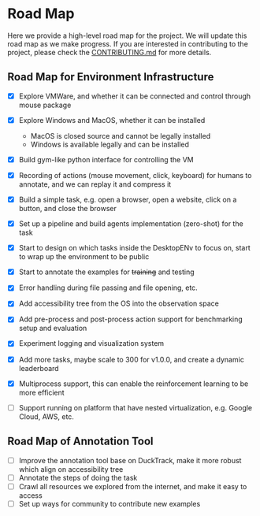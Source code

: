 # Road Map
Here we provide a high-level road map for the project. We will update this road map as we make progress.
If you are interested in contributing to the project, please check the [CONTRIBUTING.md](CONTRIBUTING.md) for more details.

## Road Map for Environment Infrastructure

- [x] Explore VMWare, and whether it can be connected and control through mouse package
- [x] Explore Windows and MacOS, whether it can be installed
  - MacOS is closed source and cannot be legally installed
  - Windows is available legally and can be installed
- [x] Build gym-like python interface for controlling the VM
- [x] Recording of actions (mouse movement, click, keyboard) for humans to annotate, and we can replay it and compress it
- [x] Build a simple task, e.g. open a browser, open a website, click on a button, and close the browser
- [x] Set up a pipeline and build agents implementation (zero-shot) for the task
- [x] Start to design on which tasks inside the DesktopENv to focus on, start to wrap up the environment to be public
- [x] Start to annotate the examples for ~~training~~ and testing
- [x] Error handling during file passing and file opening, etc.
- [x] Add accessibility tree from the OS into the observation space
- [x] Add pre-process and post-process action support for benchmarking setup and evaluation
- [x] Experiment logging and visualization system
- [x] Add more tasks, maybe scale to 300 for v1.0.0, and create a dynamic leaderboard
- [x] Multiprocess support, this can enable the reinforcement learning to be more efficient
- [ ] Support running on platform that have nested virtualization, e.g. Google Cloud, AWS, etc. 


## Road Map of Annotation Tool
- [ ] Improve the annotation tool base on DuckTrack, make it more robust which align on accessibility tree
- [ ] Annotate the steps of doing the task
- [ ] Crawl all resources we explored from the internet, and make it easy to access
- [ ] Set up ways for community to contribute new examples
